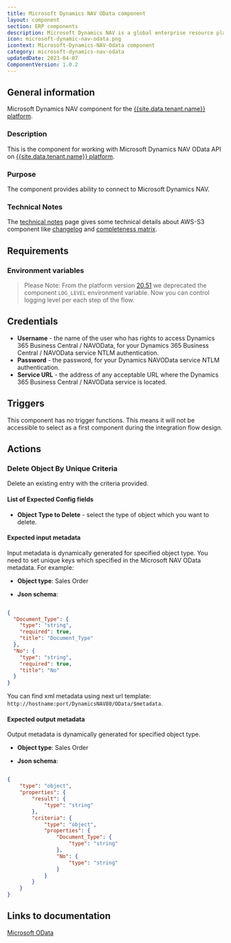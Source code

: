 ```yaml
---
title: Microsoft Dynamics NAV OData component
layout: component
section: ERP components
description: Microsoft Dynamics NAV is a global enterprise resource planning (ERP) solution that provides small and midsize businesses greater control over their financials and can simplify their supply chain, manufacturing, and operations.
icon: microsoft-dynamic-nav-odata.png
icontext: Microsoft-Dynamics-NAV-Odata component
category: microsoft-dynamics-nav-odata
updatedDate: 2023-04-07
ComponentVersion: 1.0.2
---
```


## General information

Microsoft Dynamics NAV component for the [{{site.data.tenant.name}} platform](http://www.{{site.data.tenant.name}}).

### Description

This is the component for working with Microsoft Dynamics NAV OData API on [{{site.data.tenant.name}} platform](http://www.{{site.data.tenant.name}}).

### Purpose

The component provides ability to connect to Microsoft Dynamics NAV.

### Technical Notes

The [technical notes](technical-notes) page gives some technical details about AWS-S3 component like [changelog](/components/microsoft-dynamics-nav-odata/technical-notes#changelog) and [completeness matrix](/components/microsoft-dynamics-nav-odata/technical-notes#completeness-matrix).

## Requirements

### Environment variables

> Please Note: From the platform version [20.51](/releases/20/51) we deprecated the
> component `LOG_LEVEL` environment variable. Now you can control logging level per each step of the flow.

## Credentials

 - **Username** - the name of the user who has rights to access Dynamics 365 Business Central / NAVOData, for your Dynamics 365 Business Central / NAVOData service NTLM authentication.
 - **Password** - the password, for your Dynamics NAVOData service NTLM authentication.
 - **Service URL** - the address of any acceptable URL where the Dynamics 365 Business Central / NAVOData service is located.

## Triggers

This component has no trigger functions. This means it will not be accessible to select as a first component during the integration flow design.

## Actions

### Delete Object By Unique Criteria

Delete an existing entry with the criteria provided.

#### List of Expected Config fields

 - **Object Type to Delete** - select the type of object which you want to delete.

#### Expected input metadata

Input metadata is dynamically generated for specified object type. You need to set unique keys which specified in the Microsoft NAV OData metadata. For example:

- **Object type**: Sales Order

- **Json schema**:

```json

{
  "Document_Type": {
    "type": "string",
    "required": true,
    "title": "Document_Type"
  },
  "No": {
    "type": "string",
    "required": true,
    "title": "No"
  }
}
```

You can find xml metadata using next url template: `http://hostname:port/DynamicsNAV80/OData/$metadata`.

#### Expected output metadata

Output metadata is dynamically generated for specified object type.

- **Object type**: Sales Order

- **Json schema**:

```json

{
	"type": "object",
	"properties": {
		"result": {
			"type": "string"
		},
		"criteria": {
			"type": "object",
			"properties": {
				"Document_Type": {
					"type": "string"
				},
				"No": {
					"type": "string"
				}
			}
		}
	}
}
```

## Links to documentation

[Microsoft OData](https://docs.microsoft.com/en-us/odata/)
